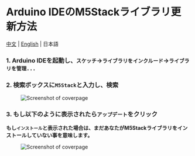 # Arduino IDEのM5Stackライブラリ更新方法

[中文](zh_CN/related_documents/upgrade_m5stack_lib) | [English](en/related_documents/upgrade_m5stack_lib) | 日本語

### 1. Arduino IDEを起動し、`スケッチ`->`ライブラリをインクルード`->`ライブラリを管理...`

### 2. 検索ボックスに`M5Stack`と入力し、検索

<figure class="thumbnails">
    <img src="assets/img/getting_started_pics/m5stack_core/get_started_with_arduino_m5core/mac/macOS_install_m5stack_lib.png" alt="Screenshot of coverpage" title="Cover page">
</figure>

### 3. もし以下のように表示されたら`アップデート`をクリック

**もし`インストール`と表示された場合は、まだあなたがM5Stackライブラリをインストールしていない事を意味します。**

<figure class="thumbnails">
    <img src="assets/img/getting_started_pics/m5stack_core/get_started_with_arduino_m5core/mac/macOS_search_m5stack.png" alt="Screenshot of coverpage" title="Cover page">
</figure>
